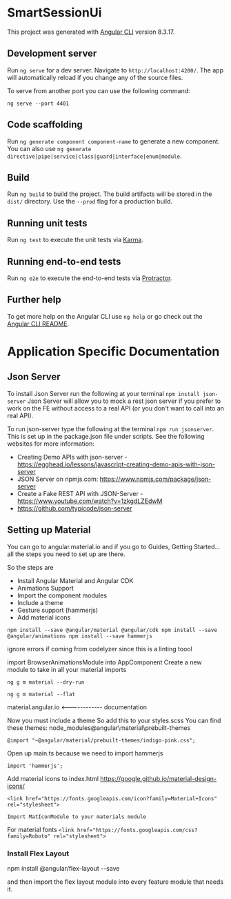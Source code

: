 # SmartSessionUi

This project was generated with [Angular CLI](https://github.com/angular/angular-cli) version 8.3.17.

## Development server

Run `ng serve` for a dev server. Navigate to `http://localhost:4200/`. The app will automatically reload if you change any of the source files.

To serve from another port you can use the following command:

`ng serve --port 4401` 

## Code scaffolding

Run `ng generate component component-name` to generate a new component. You can also use `ng generate directive|pipe|service|class|guard|interface|enum|module`.

## Build

Run `ng build` to build the project. The build artifacts will be stored in the `dist/` directory. Use the `--prod` flag for a production build.

## Running unit tests

Run `ng test` to execute the unit tests via [Karma](https://karma-runner.github.io).

## Running end-to-end tests

Run `ng e2e` to execute the end-to-end tests via [Protractor](http://www.protractortest.org/).

## Further help

To get more help on the Angular CLI use `ng help` or go check out the [Angular CLI README](https://github.com/angular/angular-cli/blob/master/README.md).

# Application Specific Documentation

## Json Server

To install Json Server run the following at your terminal `npm install json-server`
Json Server will allow you to mock a rest json server if you prefer to work on the FE without access to a real API (or you don't want to call into an real API).

To run json-server type the following at the terminal `npm run jsonserver`. This is set up in the package.json file under scripts. See the following websites for more information:

- Creating Demo APIs with json-server - https://egghead.io/lessons/javascript-creating-demo-apis-with-json-server
- JSON Server on npmjs.com: https://www.npmjs.com/package/json-server
- Create a Fake REST API with JSON-Server - https://www.youtube.com/watch?v=1zkgdLZEdwM
-   https://github.com/typicode/json-server

## Setting up Material

You can go to angular.material.io and if you go to Guides, Getting Started... all the steps you need to set up are there.

So the steps are

- Install Angular Material and Angular CDK
- Animations Support
- Import the component modules
- Include a theme
- Gesture support (hammerjs)
- Add material icons

`
npm install --save @angular/material @angular/cdk
npm install --save @angular/animations
npm install --save hammerjs
`

ignore errors if coming from codelyzer since this is a linting toool

import BrowserAnimationsModule into AppComponent
Create a new module to take in all your material imports

`ng g m material --dry-run`

`ng g m material --flat`

material.angular.io <------------ documentation

Now you must include a theme
So add this to your styles.scss
You can find these themes: node_modules\@angular\material\prebuilt-themes

`@import "~@angular/material/prebuilt-themes/indigo-pink.css";`

Open up main.ts because we need to import hammerjs

`import 'hammerjs';`

Add material icons to index.html
https://google.github.io/material-design-icons/

`<link href="https://fonts.googleapis.com/icon?family=Material+Icons" rel="stylesheet">`

    Import MatIconModule to your materials module

For material fonts
`<link href="https://fonts.googleapis.com/css?family=Roboto" rel="stylesheet">`

### Install Flex Layout

npm install @angular/flex-layout --save

and then import the flex layout module into every feature module that needs it.

